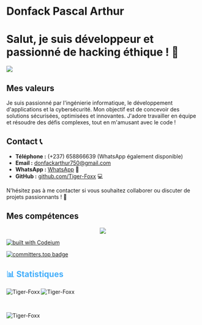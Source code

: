 
# Donfack Pascal Arthur
# Salut, je suis développeur et passionné de hacking éthique ! 🔐

![](https://komarev.com/ghpvc/?username=Tiger-Foxx&abbreviated=true)

## Mes valeurs
Je suis passionné par l'ingénierie informatique, le développement d'applications et la cybersécurité. Mon objectif est de concevoir des solutions sécurisées, optimisées et innovantes. J'adore travailler en équipe et résoudre des défis complexes, tout en m'amusant avec le code !

## Contact 📞
- **Téléphone :** (+237) 658866639 (WhatsApp également disponible)
- **Email :** [donfackarthur750@gmail.com](mailto:donfackarthur750@gmail.com)
- **WhatsApp :** [WhatsApp](https://wa.me/237658866639) 📱
- **GitHub :** [github.com/Tiger-Foxx](https://github.com/Tiger-Foxx) 💻

N'hésitez pas à me contacter si vous souhaitez collaborer ou discuter de projets passionnants ! 🚀

## Mes compétences
<p align="center">
  <a href="https://skillicons.dev">
    <img src="https://skillicons.dev/icons?i=flutter,dart,python,js,html,css,firebase,django,docker,java,spring,linux,github,jupyter" />
  </a>
</p>

[![built with Codeium](https://codeium.com/badges/main)](https://codeium.com)

[![committers.top badge](https://user-badge.committers.top/cameroon/Tiger-Foxx.svg)](https://user-badge.committers.top/cameroon/Tiger-Foxx)

<h2 style="color: #44AEFB">📊 Statistiques</h2>

<p><img align="left" src="https://github-readme-stats.vercel.app/api?username=Tiger-Foxx&hide=stars&count_private=true&show_icons=true&theme=algolia&border_radius=20" alt="Tiger-Foxx" /></p>

<p><img align="center" src="https://github-readme-stats.vercel.app/api/top-langs/?username=Tiger-Foxx&layout=compact&show_icons=true&theme=algolia&border_radius=20" alt="Tiger-Foxx" /></p>
<br>
<p><img align="center" src="https://streak-stats.demolab.com?user=Tiger-Foxx&count_private=true&theme=algolia&border_radius=20" alt="Tiger-Foxx" /></p>

